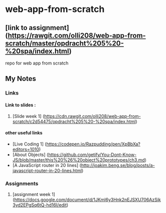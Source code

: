 # web-app-from-scratch

## [link to assignment] (https://rawgit.com/olli208/web-app-from-scratch/master/opdracht%205%20-%20spa/index.html)

repo for web app from scratch

## My Notes

### Links
#### Link to slides : 
1. [Slide week 1] (https://cdn.rawgit.com/olli208/web-app-from-scratch/c2d54475/opdracht%205%20-%20spa/index.html)

#### other useful links 
- [Live Coding 1] (https://codepen.io/Razpudding/pen/XpBbXa?editors=1010)
- [About Objects] (https://github.com/getify/You-Dont-Know-JS/blob/master/this%20%26%20object%20prototypes/ch3.md)
- [A JavaScript router in 20 lines] (http://joakim.beng.se/blog/posts/a-javascript-router-in-20-lines.html)


### Assignments
1. [assignment week 1] (https://docs.google.com/document/d/1JKml6y3Hnk2nEJSXU706AzSik3yd2EPgSq6tQ-hd16I/edit)





